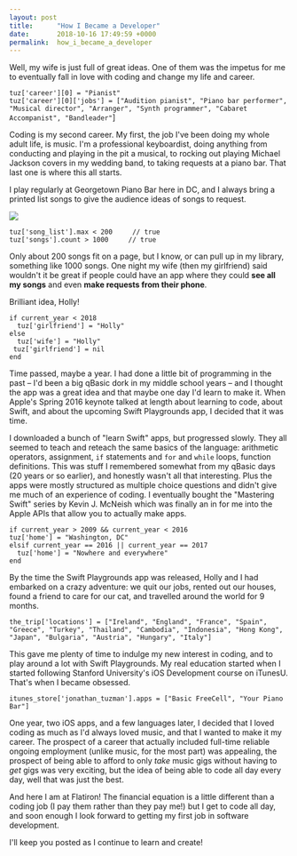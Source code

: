 ```yaml
---
layout: post
title:      "How I Became a Developer"
date:       2018-10-16 17:49:59 +0000
permalink:  how_i_became_a_developer
---
```



Well, my wife is just full of great ideas. One of them was the impetus for me to eventually fall in love with coding and change my life and career.

`tuz['career'][0] = "Pianist"`<br>
`tuz['career'][0]['jobs'] = ["Audition pianist", "Piano bar performer", "Musical director", "Arranger", "Synth programmer", "Cabaret Accompanist", "Bandleader"`]

Coding is my second career. My first, the job I've been doing my whole adult life, is music. I'm a professional keyboardist, doing anything from conducting and playing in the pit a musical, to rocking out playing Michael Jackson covers in my wedding band, to taking requests at a piano bar. That last one is where this all starts.

I play regularly at Georgetown Piano Bar here in DC, and I always bring a printed list songs to give the audience ideas of songs to request. 

![](https://imgur.com/8z6hdSN)

`tuz['song_list'].max < 200     // true` <br>
`tuz['songs'].count > 1000     // true`

Only about 200 songs fit on a page, but I know, or can pull up in my library, something like 1000 songs. One night my wife (then my girlfriend) said wouldn't it be great if people could have an app where they could **see all my songs** and even **make requests from their phone**.

Brilliant idea, Holly! 

`if current_year < 2018`<br>
`  tuz['girlfriend'] = "Holly"`<br>
`else`<br>
`  tuz['wife'] = "Holly"`<br>
`  tuz['girlfriend'] = nil `<br>
`end`

Time passed, maybe a year. I had done a little bit of programming in the past – I'd been a big qBasic dork in my middle school years – and I thought the app was a great idea and that maybe one day I'd learn to make it. When Apple's Spring 2016 keynote talked at length about learning to code, about Swift, and about the upcoming Swift Playgrounds app, I decided that it was time.

I downloaded a bunch of "learn Swift" apps, but progressed slowly. They all seemed to teach and reteach the same basics of the language: arithmetic operators, assignment, `if` statements and `for` and `while` loops, function definitions. This was stuff I remembered somewhat from my qBasic days (20 years or so earlier), and honestly wasn't all that interesting. Plus the apps were mostly structured as multiple choice questions and didn't give me much of an experience of coding. I eventually bought the "Mastering Swift" series by Kevin J. McNeish which was finally an in for me into the Apple APIs that allow you to actually make apps. 

`if current_year > 2009 && current_year < 2016 `<br>
`tuz['home'] = "Washington, DC"`<br>
`elsif current_year == 2016 || current_year == 2017`<br>
`  tuz['home'] = "Nowhere and everywhere"`<br>
`end`

By the time the Swift Playgrounds app was released, Holly and I had embarked on a crazy adventure: we quit our jobs, rented out our houses, found a friend to care for our cat, and travelled around the world for 9 months. 

`the_trip['locations'] = ["Ireland", "England", "France", "Spain", "Greece", "Turkey", "Thailand", "Cambodia", "Indonesia", "Hong Kong", "Japan", "Bulgaria", "Austria", "Hungary", "Italy"]`

This gave me plenty of time to indulge my new interest in coding, and to play around a lot with Swift Playgrounds. My real education started when I started following Stanford University's iOS Development course on iTunesU. That's when I became obsessed. 

`itunes_store['jonathan_tuzman'].apps = ["Basic FreeCell", "Your Piano Bar"]`

One year, two iOS apps, and a few languages later, I decided that I loved coding as much as I'd always loved music, and that I wanted to make it my career. The prospect of a career that actually included full-time reliable ongoing employment (unlike music, for the most part) was appealing, the prospect of being able to afford to only *take* music gigs without having to *get* gigs was very exciting, but the idea of being able to code all day every day, well that was just the best.

And here I am at Flatiron! The financial equation is a little different than a coding job (I pay them rather than they pay me!) but I get to code all day, and soon enough I look forward to getting my first job in software development.

I'll keep you posted as I continue to learn and create!


